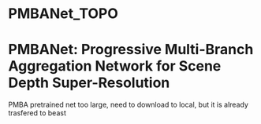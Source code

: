 # PMBANet_TOPO
# PMBANet: Progressive Multi-Branch Aggregation Network for Scene Depth Super-Resolution


PMBA pretrained net too large, need to download to local, but it is already trasfered to beast



